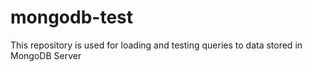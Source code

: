# mongodb-test
This repository is used for loading and testing queries to data stored in MongoDB Server

